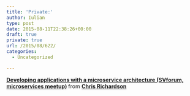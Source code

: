 ```yaml
---
title: 'Private:'
author: Iulian
type: post
date: 2015-08-11T22:38:26+00:00
draft: true
private: true
url: /2015/08/622/
categories:
  - Uncategorized

---
```

<div style="margin-bottom:5px">
  <strong> <a href="https://www.slideshare.net/chris.e.richardson/developing-apps-with-a-microservice-architecture-svforum-microservices-meetup" title="Developing applications with a microservice architecture (SVforum, microservices meetup)" target="_blank">Developing applications with a microservice architecture (SVforum, microservices meetup)</a> </strong> from <strong><a href="http://www.slideshare.net/chris.e.richardson" target="_blank">Chris Richardson</a></strong>
</div>